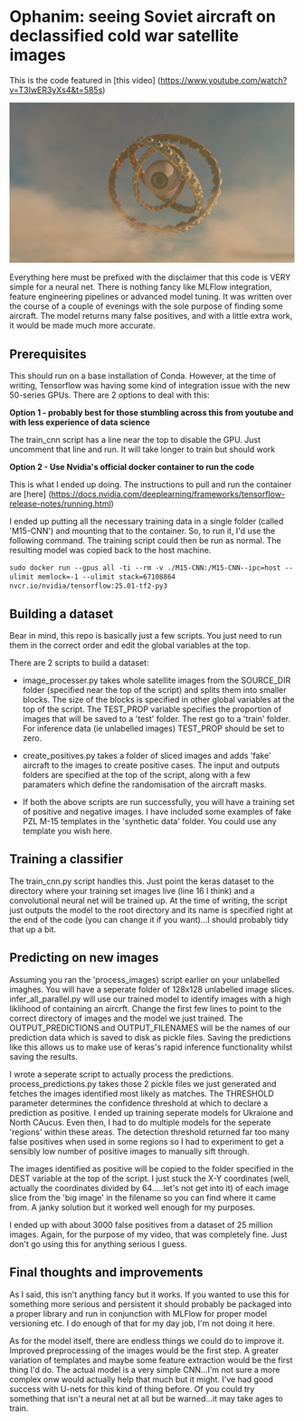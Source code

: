 # Ophanim: seeing Soviet aircraft on declassified cold war satellite images

This is the code featured in [this video] (https://www.youtube.com/watch?v=T3IwER3yXs4&t=585s)

![About the limit of my blender abilities](https://github.com/lambdaBoost/Ophanim/blob/main/docs/ophanim.png )

Everything here must be prefixed with the disclaimer that this code is VERY simple for a neural net. There is nothing fancy like MLFlow integration, feature engineering pipelines or advanced model tuning. It was written over the course of a couple of evenings with the sole purpose of finding some aircraft. The model returns many false positives, and with a little extra work, it would be made much more accurate.

## Prerequisites
This should run on a base installation of Conda. However, at the time of writing, Tensorflow was having some kind of integration issue with the new 50-series GPUs. There are 2 options to deal with this:

**Option 1 - probably best for those stumbling across this from youtube and with less experience of data science**

The train_cnn script has a line near the top to disable the GPU. Just uncomment that line and run. It will take longer to train but should work

**Option 2 - Use Nvidia's official docker container to run the code**

This is what I ended up doing. The instructions to pull and run the container are [here] (https://docs.nvidia.com/deeplearning/frameworks/tensorflow-release-notes/running.html)

I ended up putting all the necessary training data in a single folder (called 'M15-CNN') and mounting that to the container. So, to run it, I'd use the following command. The training script could then be run as normal. The resulting model was copied back to the host machine.

```
sudo docker run --gpus all -ti --rm -v ./M15-CNN:/M15-CNN--ipc=host --ulimit memlock=-1 --ulimit stack=67108864 nvcr.io/nvidia/tensorflow:25.01-tf2-py3
```


## Building a dataset
Bear in mind, this repo is basically just a few scripts. You just need to run them in the correct order and edit the global variables at the top.

There are 2 scripts to build a dataset:

* image_processer.py takes whole satellite images from the SOURCE_DIR folder (specified near the top of the script) and splits them into smaller blocks. The size of the blocks is specified in other global variables at the top of the script. The TEST_PROP variable specifies the proportion of images that will be saved to a 'test' folder. The rest go to a 'train' folder. For inference data (ie unlabelled images) TEST_PROP should be set to zero.

* create_positives.py takes a folder of sliced images and adds 'fake' aircraft to the images to create positive cases. The input and outputs folders are specified at the top of the script, along with a few paramaters which define the randomisation of the aircraft masks.

* If both the above scripts are run successfully, you will have a training set of positive and negative images. I have included some examples of fake PZL M-15 templates in the 'synthetic data' folder. You could use any template you wish here.


## Training a classifier
The train_cnn.py script handles this. Just point the keras dataset to the directory where your training set images live (line 16 I think) and a convolutional neural net will be trained up. At the time of writing, the script just outputs the model to the root directory and its name is specified right at the end of the code (you can change it if you want)...I should probably tidy that up a bit.

## Predicting on new images
Assuming you ran the 'process_images) script earlier on your unlabelled imaghes. You will have a seperate folder of 128x128 unlabelled image slices. infer_all_parallel.py will use our trained model to identify images with a high liklihood of containing an aircrft. Change the first few lines to point to the correct directory of images and the model we just trained. The OUTPUT_PREDICTIONS and OUTPUT_FILENAMES will be the names of our prediction data which is saved to disk as pickle files. Saving the predictions like this allows us to make use of keras's rapid inference functionality whilst saving the results.

I wrote a seperate script to actually process the predictions. process_predictions.py takes those 2 pickle files we just generated and fetches the images identified most likely as matches. The THRESHOLD parameter determines the confidence threshold at which to declare a prediction as positive. 
I ended up training seperate models for Ukraione and North CAucus. Even then, I had to do multiple models for the seperate 'regions' within these areas. The detection threshold returned far too many false positives when used in some regions so I had to experiment to get a sensibly low number of positive images to manually sift through.

The images identified as positive will be copied to the folder specified in the DEST variable at the top of the script. I just stuck the X-Y coordinates (well, actually the coordinates divided by 64.....let's not get into it) of each image slice from the 'big image' in the filename so you can find where it came from. A janky solution but it worked well enough for my purposes.

I ended up with about 3000 false positives from a dataset of 25 million images. Again, for the purpose of my video, that was completely fine. Just don't go using this for anything serious I guess.

## Final thoughts and improvements
As I said, this isn't anything fancy but it works. If you wanted to use this for something more serious and persistent it should probably be packaged into a proper library and run in conjunction with MLFlow for proper model versioning etc. I do enough of that for my day job, I'm not doing it here.

As for the model itself, there are endless things we could do to improve it. Improved preprocessing of the images would be the first step. A greater variation of templates and maybe some feature extraction would be the first thing I'd do. The actual model is a very simple CNN...I'm not sure a more complex onw would actually help that much but it might. I've had good success with U-nets for this kind of thing before. Of you could try something that isn't a neural net at all but be warned...it may take ages to train.

